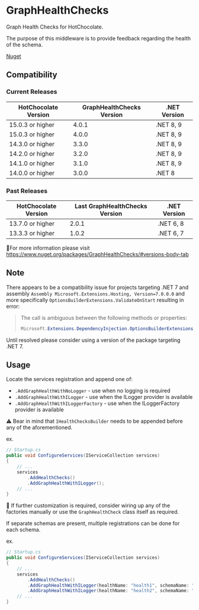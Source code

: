 # GraphHealthChecks

Graph Health Checks for HotChocolate.

The purpose of this middleware is to provide feedback regarding the health of the schema.

[Nuget](https://www.nuget.org/packages/GraphHealthChecks/)

## Compatibility

### Current Releases

| HotChocolate Version | GraphHealthChecks Version | .NET Version |
|----------------------|---------------------------|--------------|
| 15.0.3 or higher     | 4.0.1                     | .NET 8, 9    |
| 15.0.3 or higher     | 4.0.0                     | .NET 8, 9    |
| 14.3.0 or higher     | 3.3.0                     | .NET 8, 9    |
| 14.2.0 or higher     | 3.2.0                     | .NET 8, 9    |
| 14.1.0 or higher     | 3.1.0                     | .NET 8, 9    |
| 14.0.0 or higher     | 3.0.0                     | .NET 8       |

### Past Releases

| HotChocolate Version | Last GraphHealthChecks Version | .NET Version |
|----------------------|--------------------------------|--------------|
| 13.7.0 or higher     | 2.0.1                          | .NET 6, 8    |
| 13.3.3 or higher     | 1.0.2                          | .NET 6, 7    |

📝For more information please visit https://www.nuget.org/packages/GraphHealthChecks/#versions-body-tab

## Note

There appears to be a compatibility issue for projects targeting .NET 7 and assembly
`Assembly Microsoft.Extensions.Hosting, Version=7.0.0.0` and more specifically
`OptionsBuilderExtensions.ValidateOnStart` resulting in error:

> The call is ambiguous between the following methods or properties:
> ```csharp
> Microsoft.Extensions.DependencyInjection.OptionsBuilderExtensions.ValidateOnStart<TOptions>(Microsoft.Extensions.Options.OptionsBuilder<TOptions>)
> ```

Until resolved please consider using a version of the package targeting .NET 7.

## Usage

Locate the services registration and append one of:

- `.AddGraphHealthWithNoLogger` - use when no logging is required
- `.AddGraphHealthWithILogger` - use when the ILogger provider is available
- `.AddGraphHealthWithILoggerFactory` - use when the ILoggerFactory provider is available

⚠️ Bear in mind that `IHealthChecksBuilder` needs to be appended before any of the aforementioned.

ex.

```csharp
// Startup.cs
public void ConfigureServices(IServiceCollection services)
{
    // ...
    services
        .AddHealthChecks()
        .AddGraphHealthWithILogger();
    // ...
}
```

📝 If further customization is required, consider wiring up any of the factories manually or use the `GraphHealthCheck`
class itself as required.

If separate schemas are present, multiple registrations can be done for each schema.

ex.

```csharp
// Startup.cs
public void ConfigureServices(IServiceCollection services)
{
    // ...
    services
        .AddHealthChecks()
        .AddGraphHealthWithILogger(healthName: "health1", schemaName: "schema1")
        .AddGraphHealthWithILogger(healthName: "health2", schemaName: "schema2");
    // ...
}
```
